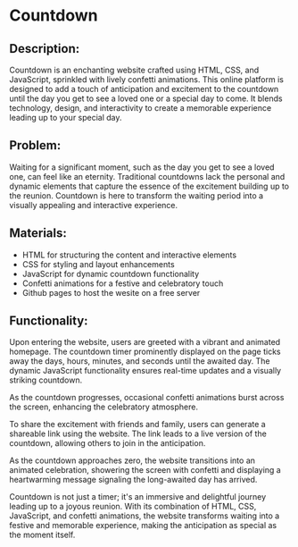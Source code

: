 # Countdown

## Description:
Countdown is an enchanting website crafted using HTML, CSS, and JavaScript, sprinkled with lively confetti animations. This online platform is designed to add a touch of anticipation and excitement to the countdown until the day you get to see a loved one or a special day to come. It blends technology, design, and interactivity to create a memorable experience leading up to your special day.

## Problem:
Waiting for a significant moment, such as the day you get to see a loved one, can feel like an eternity. Traditional countdowns lack the personal and dynamic elements that capture the essence of the excitement building up to the reunion. Countdown is here to transform the waiting period into a visually appealing and interactive experience.

## Materials:
- HTML for structuring the content and interactive elements
- CSS for styling and layout enhancements
- JavaScript for dynamic countdown functionality
- Confetti animations for a festive and celebratory touch
- Github pages to host the wesite on a free server

## Functionality:
Upon entering the website, users are greeted with a vibrant and animated homepage. The countdown timer prominently displayed on the page ticks away the days, hours, minutes, and seconds until the awaited day. The dynamic JavaScript functionality ensures real-time updates and a visually striking countdown.

As the countdown progresses, occasional confetti animations burst across the screen, enhancing the celebratory atmosphere.

To share the excitement with friends and family, users can generate a shareable link using the website. The link leads to a live version of the countdown, allowing others to join in the anticipation.

As the countdown approaches zero, the website transitions into an animated celebration, showering the screen with confetti and displaying a heartwarming message signaling the long-awaited day has arrived.

Countdown is not just a timer; it's an immersive and delightful journey leading up to a joyous reunion. With its combination of HTML, CSS, JavaScript, and confetti animations, the website transforms waiting into a festive and memorable experience, making the anticipation as special as the moment itself.
